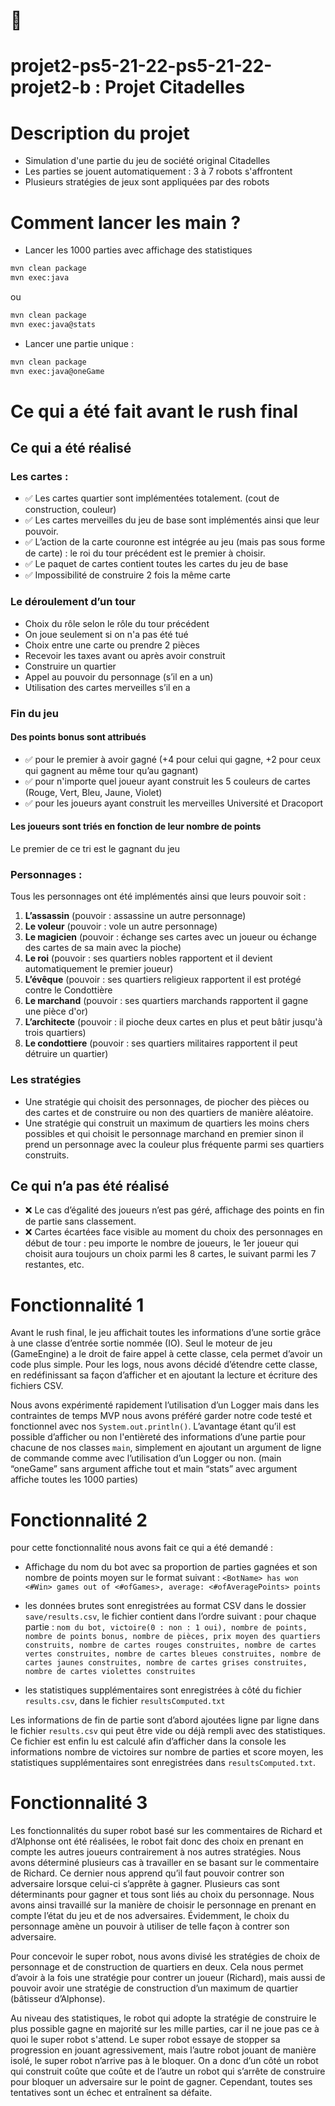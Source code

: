# 🏰 
# projet2-ps5-21-22-ps5-21-22-projet2-b : Projet Citadelles

# Description du projet 
* Simulation d'une partie du jeu de société original Citadelles
* Les parties se jouent automatiquement : 3 à 7 robots s'affrontent
* Plusieurs stratégies de jeux sont appliquées par des robots

# Comment lancer les main ? 

* Lancer les 1000 parties avec affichage des statistiques 
```bash
mvn clean package
mvn exec:java
```
ou
```bash
mvn clean package
mvn exec:java@stats
``` 


* Lancer une partie unique : 
```bash
mvn clean package
mvn exec:java@oneGame
```


# Ce qui a été fait avant le rush final
##  Ce qui a été réalisé


### Les cartes : 
* ✅ Les cartes quartier sont implémentées totalement. (cout de construction, couleur)
* ✅ Les cartes merveilles du jeu de base sont implémentés ainsi que leur pouvoir.
* ✅ L’action de la carte couronne est intégrée au jeu (mais pas sous forme de carte) : le roi du tour précédent est le premier à choisir.  
* ✅ Le paquet de cartes contient toutes les cartes du jeu de base 
* ✅ Impossibilité de construire 2 fois la même carte 


### Le déroulement d’un tour 
* Choix du rôle selon le rôle du tour précédent 
* On joue seulement si on n'a pas été tué
* Choix entre une carte ou prendre 2 pièces 
* Recevoir les taxes avant ou après avoir construit 
* Construire un quartier 
* Appel au pouvoir du personnage (s’il en a un)
* Utilisation des cartes merveilles s’il en a


### Fin du jeu 
#### Des points bonus sont attribués
* ✅ pour le premier à avoir gagné (+4 pour celui qui gagne, +2 pour ceux qui gagnent au même tour qu’au gagnant)
* ✅ pour n'importe quel joueur ayant construit les 5 couleurs de cartes (Rouge, Vert, Bleu, Jaune, Violet) 
* ✅ pour les joueurs ayant construit les merveilles Université et Dracoport
#### Les joueurs sont triés en fonction de leur nombre de points
Le premier de ce tri est le gagnant du jeu


### Personnages : 
Tous les personnages ont été implémentés ainsi que leurs pouvoir soit :
1. **L’assassin** (pouvoir : assassine un autre personnage)
2. **Le voleur** (pouvoir : vole un autre personnage)
3. **Le magicien** (pouvoir : échange ses cartes avec un joueur ou échange des cartes de sa main avec la pioche)
4. **Le roi** (pouvoir : ses quartiers nobles rapportent et il devient automatiquement le premier joueur)
5. **L’évêque** (pouvoir : ses quartiers religieux rapportent il est protégé contre le Condottière
6. **Le marchand** (pouvoir : ses quartiers marchands rapportent il gagne une pièce d'or)
7. **L’architecte** (pouvoir : il pioche deux cartes en plus et peut bâtir jusqu'à trois quartiers)
8. **Le condottiere** (pouvoir : ses quartiers militaires rapportent il peut détruire un quartier)


### Les stratégies
* Une stratégie qui choisit des personnages, de piocher des pièces ou des cartes et de construire ou non des quartiers de manière aléatoire.
* Une stratégie qui construit un maximum de quartiers les moins chers possibles et qui choisit le personnage marchand en premier sinon il prend un personnage avec la couleur plus fréquente parmi ses quartiers construits. 


## Ce qui n’a pas été réalisé  
* ❌ Le cas d’égalité des joueurs n’est pas géré, affichage des points en fin de partie sans classement.
* ❌ Cartes écartées face visible au moment du choix des personnages en début de tour : peu importe le nombre de joueurs, le 1er joueur qui choisit aura toujours un choix parmi les 8 cartes, le suivant parmi les 7 restantes, etc. 


# Fonctionnalité 1

Avant le rush final, le jeu affichait toutes les informations d’une sortie grâce à une classe d’entrée sortie nommée (IO). Seul le moteur de jeu (GameEngine) a le droit de faire appel à cette classe, cela permet d’avoir un code plus simple. Pour les logs, nous avons décidé d’étendre cette classe, en redéfinissant sa façon d’afficher et en ajoutant la lecture et écriture des fichiers CSV. 


Nous avons expérimenté rapidement l’utilisation d’un Logger mais dans les contraintes de temps MVP nous avons préféré garder notre code testé et fonctionnel avec nos `System.out.println()`. L’avantage étant qu’il est possible d’afficher ou non l'entièreté des informations d’une partie pour chacune de nos classes `main`, simplement en ajoutant un argument de ligne de commande comme avec l’utilisation d’un Logger ou non. (main “oneGame” sans argument affiche tout et main “stats” avec argument affiche toutes les 1000 parties) 


# Fonctionnalité 2 

pour cette fonctionnalité nous avons fait ce qui a été demandé : 
* Affichage du nom du bot avec sa proportion de parties gagnées et son nombre de points moyen sur le format suivant : `<BotName> has won <#Win> games out of <#ofGames>, average: <#ofAveragePoints> points`

* les données brutes sont enregistrées au format CSV dans le dossier `save/results.csv`, le fichier contient dans l’ordre suivant : 
pour chaque partie :
`nom du bot, victoire(0 : non : 1 oui), nombre de points, nombre de points bonus, nombre de pièces, prix moyen des quartiers construits, nombre de cartes rouges construites, nombre de cartes vertes construites, nombre de cartes bleues construites, nombre de cartes jaunes construites, nombre de cartes grises construites, nombre de cartes violettes construites` 

* les statistiques supplémentaires sont enregistrées à côté du fichier `results.csv`, dans le fichier `resultsComputed.txt` 



Les informations de fin de partie sont d’abord ajoutées ligne par ligne dans le fichier `results.csv` qui peut être vide ou déjà rempli avec des statistiques. Ce fichier est enfin lu est calculé afin d’afficher dans la console les informations nombre de victoires sur nombre de parties et score moyen, les statistiques supplémentaires sont enregistrées dans  `resultsComputed.txt`. 


# Fonctionnalité 3

Les fonctionnalités du super robot basé sur les commentaires de Richard et d’Alphonse ont été réalisées, le robot fait donc des choix en prenant en compte les autres joueurs contrairement à nos autres stratégies. Nous avons déterminé plusieurs cas à travailler en se basant sur le commentaire de Richard. Ce dernier nous apprend qu’il faut pouvoir contrer son adversaire lorsque celui-ci s’apprête à gagner. Plusieurs cas sont déterminants pour gagner et tous sont liés au choix du personnage. Nous avons ainsi travaillé sur la manière de choisir le personnage en prenant en compte l’état du jeu et de nos adversaires. Évidemment, le choix du personnage amène un pouvoir à utiliser de telle façon à contrer son adversaire.


Pour concevoir le super robot, nous avons divisé les stratégies de choix de personnage et de construction de quartiers en deux. Cela nous permet d’avoir à la fois une stratégie pour contrer un joueur (Richard), mais aussi de pouvoir avoir une stratégie de construction d’un maximum de quartier (bâtisseur d’Alphonse).


Au niveau des statistiques, le robot qui adopte la stratégie de construire le plus possible gagne en majorité sur les mille parties, car il ne joue pas ce à quoi le super robot s'attend. Le super robot essaye de stopper sa progression en jouant agressivement, mais l’autre robot jouant de manière isolé, le super robot n’arrive pas à le bloquer. On a donc d’un côté un robot qui construit coûte que coûte et de l’autre un robot qui s’arrête de construire pour bloquer un adversaire sur le point de gagner. Cependant, toutes ses tentatives sont un échec et entraînent sa défaite.
